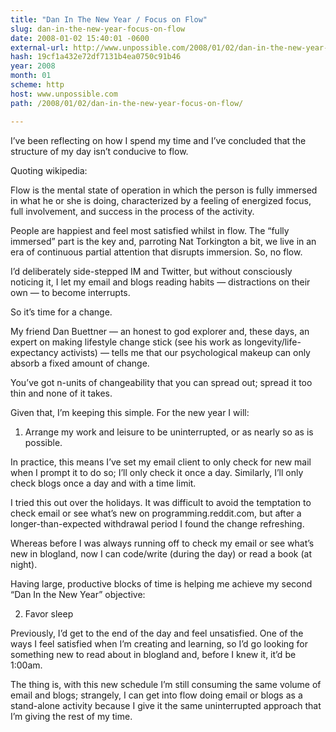 ```yaml
---
title: "Dan In The New Year / Focus on Flow"
slug: dan-in-the-new-year-focus-on-flow
date: 2008-01-02 15:40:01 -0600
external-url: http://www.unpossible.com/2008/01/02/dan-in-the-new-year-focus-on-flow/
hash: 19cf1a432e72df7131b4ea0750c91b46
year: 2008
month: 01
scheme: http
host: www.unpossible.com
path: /2008/01/02/dan-in-the-new-year-focus-on-flow/

---
```


I’ve been reflecting on how I spend my time and I’ve concluded that the structure of my day isn’t conducive to flow.

Quoting wikipedia:

 Flow is the mental state of operation in which the person is fully immersed in what he or she is doing, characterized by a feeling of energized focus, full involvement, and success in the process of the activity.

People are happiest and feel most satisfied whilst in flow.  The “fully immersed” part is the key and, parroting Nat Torkington a bit, we live in an era of continuous partial attention that disrupts immersion.  So, no flow.

I’d deliberately side-stepped IM and Twitter, but without consciously noticing it, I let my email and blogs reading habits — distractions on their own — to become interrupts.

So it’s time for a change.

My friend Dan Buettner — an honest to god explorer and, these days, an expert on making lifestyle change stick (see his work as longevity/life-expectancy activists) — tells me that our psychological makeup can only absorb a fixed amount of change.

You’ve got n-units of changeability that you can spread out; spread it too thin and none of it takes.

Given that, I’m keeping this simple.  For the new year I will:

1. Arrange my work and leisure to be uninterrupted, or as nearly so as is possible.

In practice, this means I’ve set my email client to only check for new mail when I prompt it to do so; I’ll only check it once a day.  Similarly, I’ll only check blogs once a day and with a time limit.

I tried this out over the holidays.  It was difficult to avoid the temptation to check email or see what’s new on programming.reddit.com, but after a longer-than-expected withdrawal period I found the change refreshing.

Whereas before I was always running off to check my email or see what’s new in blogland, now I can code/write (during the day) or read a book (at night).

Having large, productive blocks of time is helping me achieve my second “Dan In the New Year” objective:

2. Favor sleep

Previously, I’d get to the end of the day and feel unsatisfied.  One of the ways I feel satisfied when I’m creating and learning, so I’d go looking for something new to read about in blogland and, before I knew it, it’d be 1:00am.

The thing is, with this new schedule I’m still consuming the same volume of email and blogs; strangely, I can get into flow doing email or blogs as a stand-alone activity because I give it the same uninterrupted approach that I’m giving the rest of my time.

